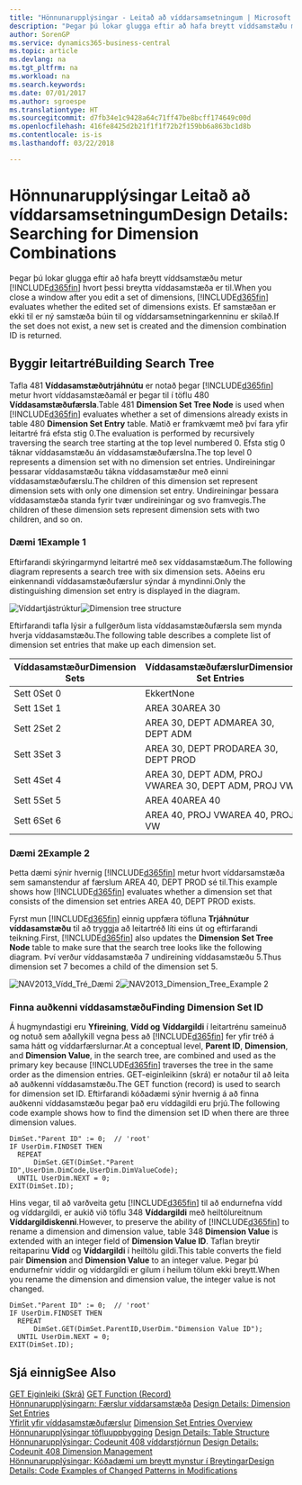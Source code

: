 ```yaml
---
title: "Hönnunarupplýsingar - Leitað að víddarsamsetningum | Microsoft Docs"
description: "Þegar þú lokar glugga eftir að hafa breytt víddsamstæðu metur Business Central hvort þessi breytta víddasamstæða er til. Ef samstæðan er ekki til er ný samstæða búin til og víddarsamsetningarkenninu er skilað."
author: SorenGP
ms.service: dynamics365-business-central
ms.topic: article
ms.devlang: na
ms.tgt_pltfrm: na
ms.workload: na
ms.search.keywords: 
ms.date: 07/01/2017
ms.author: sgroespe
ms.translationtype: HT
ms.sourcegitcommit: d7fb34e1c9428a64c71ff47be8bcff174649c00d
ms.openlocfilehash: 416fe8425d2b21f1f1f72b2f159bb6a863bc1d8b
ms.contentlocale: is-is
ms.lasthandoff: 03/22/2018

---
```

# <a name="design-details-searching-for-dimension-combinations"></a><span data-ttu-id="86ff4-104">Hönnunarupplýsingar Leitað að víddarsamsetningum</span><span class="sxs-lookup"><span data-stu-id="86ff4-104">Design Details: Searching for Dimension Combinations</span></span>
<span data-ttu-id="86ff4-105">Þegar þú lokar glugga eftir að hafa breytt víddsamstæðu metur [!INCLUDE[d365fin](includes/d365fin_md.md)] hvort þessi breytta víddasamstæða er til.</span><span class="sxs-lookup"><span data-stu-id="86ff4-105">When you close a window after you edit a set of dimensions, [!INCLUDE[d365fin](includes/d365fin_md.md)] evaluates whether the edited set of dimensions exists.</span></span> <span data-ttu-id="86ff4-106">Ef samstæðan er ekki til er ný samstæða búin til og víddarsamsetningarkenninu er skilað.</span><span class="sxs-lookup"><span data-stu-id="86ff4-106">If the set does not exist, a new set is created and the dimension combination ID is returned.</span></span>  

## <a name="building-search-tree"></a><span data-ttu-id="86ff4-107">Byggir leitartré</span><span class="sxs-lookup"><span data-stu-id="86ff4-107">Building Search Tree</span></span>  
 <span data-ttu-id="86ff4-108">Tafla 481 **Víddasamstæðutrjáhnútu** er notað þegar [!INCLUDE[d365fin](includes/d365fin_md.md)] metur hvort víddasamstæðamál er þegar til í töflu 480 **Víddasamstæðufærsla**.</span><span class="sxs-lookup"><span data-stu-id="86ff4-108">Table 481 **Dimension Set Tree Node** is used when [!INCLUDE[d365fin](includes/d365fin_md.md)] evaluates whether a set of dimensions already exists in table 480 **Dimension Set Entry** table.</span></span> <span data-ttu-id="86ff4-109">Matið er framkvæmt með því fara yfir leitartré frá efsta stig 0.</span><span class="sxs-lookup"><span data-stu-id="86ff4-109">The evaluation is performed by recursively traversing the search tree starting at the top level numbered 0.</span></span> <span data-ttu-id="86ff4-110">Efsta stig 0 táknar víddasamstæðu án víddasamstæðufærslna.</span><span class="sxs-lookup"><span data-stu-id="86ff4-110">The top level 0 represents a dimension set with no dimension set entries.</span></span> <span data-ttu-id="86ff4-111">Undireiningar þessarar víddasamstæðu tákna víddasamstæður með einni víddasamstæðufærslu.</span><span class="sxs-lookup"><span data-stu-id="86ff4-111">The children of this dimension set represent dimension sets with only one dimension set entry.</span></span> <span data-ttu-id="86ff4-112">Undireiningar þessara víddasamstæða standa fyrir tvær undireiningar og svo framvegis.</span><span class="sxs-lookup"><span data-stu-id="86ff4-112">The children of these dimension sets represent dimension sets with two children, and so on.</span></span>  

### <a name="example-1"></a><span data-ttu-id="86ff4-113">Dæmi 1</span><span class="sxs-lookup"><span data-stu-id="86ff4-113">Example 1</span></span>  
 <span data-ttu-id="86ff4-114">Eftirfarandi skýringarmynd leitartré með sex víddasamstæðum.</span><span class="sxs-lookup"><span data-stu-id="86ff4-114">The following diagram represents a search tree with six dimension sets.</span></span> <span data-ttu-id="86ff4-115">Aðeins eru einkennandi víddasamstæðufærslur sýndar á myndinni.</span><span class="sxs-lookup"><span data-stu-id="86ff4-115">Only the distinguishing dimension set entry is displayed in the diagram.</span></span>  

 <span data-ttu-id="86ff4-116">![Víddartjástrúktur](media/nav2013_dimension_tree.png "NAV2013_Vídd_Tré")</span><span class="sxs-lookup"><span data-stu-id="86ff4-116">![Dimension tree structure](media/nav2013_dimension_tree.png "NAV2013_Dimension_Tree")</span></span>  

 <span data-ttu-id="86ff4-117">Eftirfarandi tafla lýsir a fullgerðum lista víddasamstæðufærsla sem mynda hverja víddasamstæðu.</span><span class="sxs-lookup"><span data-stu-id="86ff4-117">The following table describes a complete list of dimension set entries that make up each dimension set.</span></span>  

|<span data-ttu-id="86ff4-118">Víddasamstæður</span><span class="sxs-lookup"><span data-stu-id="86ff4-118">Dimension Sets</span></span>|<span data-ttu-id="86ff4-119">Víddasamstæðufærslur</span><span class="sxs-lookup"><span data-stu-id="86ff4-119">Dimension Set Entries</span></span>|  
|--------------------|---------------------------|  
|<span data-ttu-id="86ff4-120">Sett 0</span><span class="sxs-lookup"><span data-stu-id="86ff4-120">Set 0</span></span>|<span data-ttu-id="86ff4-121">Ekkert</span><span class="sxs-lookup"><span data-stu-id="86ff4-121">None</span></span>|  
|<span data-ttu-id="86ff4-122">Sett 1</span><span class="sxs-lookup"><span data-stu-id="86ff4-122">Set 1</span></span>|<span data-ttu-id="86ff4-123">AREA 30</span><span class="sxs-lookup"><span data-stu-id="86ff4-123">AREA 30</span></span>|  
|<span data-ttu-id="86ff4-124">Sett 2</span><span class="sxs-lookup"><span data-stu-id="86ff4-124">Set 2</span></span>|<span data-ttu-id="86ff4-125">AREA 30, DEPT ADM</span><span class="sxs-lookup"><span data-stu-id="86ff4-125">AREA 30, DEPT ADM</span></span>|  
|<span data-ttu-id="86ff4-126">Sett 3</span><span class="sxs-lookup"><span data-stu-id="86ff4-126">Set 3</span></span>|<span data-ttu-id="86ff4-127">AREA 30, DEPT PROD</span><span class="sxs-lookup"><span data-stu-id="86ff4-127">AREA 30, DEPT PROD</span></span>|  
|<span data-ttu-id="86ff4-128">Sett 4</span><span class="sxs-lookup"><span data-stu-id="86ff4-128">Set 4</span></span>|<span data-ttu-id="86ff4-129">AREA 30, DEPT ADM, PROJ VW</span><span class="sxs-lookup"><span data-stu-id="86ff4-129">AREA 30, DEPT ADM, PROJ VW</span></span>|  
|<span data-ttu-id="86ff4-130">Sett 5</span><span class="sxs-lookup"><span data-stu-id="86ff4-130">Set 5</span></span>|<span data-ttu-id="86ff4-131">AREA 40</span><span class="sxs-lookup"><span data-stu-id="86ff4-131">AREA 40</span></span>|  
|<span data-ttu-id="86ff4-132">Sett 6</span><span class="sxs-lookup"><span data-stu-id="86ff4-132">Set 6</span></span>|<span data-ttu-id="86ff4-133">AREA 40, PROJ VW</span><span class="sxs-lookup"><span data-stu-id="86ff4-133">AREA 40, PROJ VW</span></span>|  

### <a name="example-2"></a><span data-ttu-id="86ff4-134">Dæmi 2</span><span class="sxs-lookup"><span data-stu-id="86ff4-134">Example 2</span></span>  
 <span data-ttu-id="86ff4-135">Þetta dæmi sýnir hvernig [!INCLUDE[d365fin](includes/d365fin_md.md)] metur hvort víddarsamstæða sem samanstendur af færslum AREA 40, DEPT PROD sé til.</span><span class="sxs-lookup"><span data-stu-id="86ff4-135">This example shows how [!INCLUDE[d365fin](includes/d365fin_md.md)] evaluates whether a dimension set that consists of the dimension set entries AREA 40, DEPT PROD exists.</span></span>  

 <span data-ttu-id="86ff4-136">Fyrst mun [!INCLUDE[d365fin](includes/d365fin_md.md)] einnig uppfæra töfluna **Trjáhnútur víddasamstæðu** til að tryggja að leitartréð líti eins út og eftirfarandi teikning.</span><span class="sxs-lookup"><span data-stu-id="86ff4-136">First, [!INCLUDE[d365fin](includes/d365fin_md.md)] also updates the **Dimension Set Tree Node** table to make sure that the search tree looks like the following diagram.</span></span> <span data-ttu-id="86ff4-137">Því verður víddasamstæða 7 undireining víddasamstæðu 5.</span><span class="sxs-lookup"><span data-stu-id="86ff4-137">Thus dimension set 7 becomes a child of the dimension set 5.</span></span>  

 <span data-ttu-id="86ff4-138">![NAV2013&#95;Vídd&#95;Tré&#95;Dæmi 2](media/nav2013_dimension_tree_example2.png "NAV2013_Vídd_Tré_Dæmi2")</span><span class="sxs-lookup"><span data-stu-id="86ff4-138">![NAV2013&#95;Dimension&#95;Tree&#95;Example 2](media/nav2013_dimension_tree_example2.png "NAV2013_Dimension_Tree_Example2")</span></span>  

### <a name="finding-dimension-set-id"></a><span data-ttu-id="86ff4-139">Finna auðkenni víddasamstæðu</span><span class="sxs-lookup"><span data-stu-id="86ff4-139">Finding Dimension Set ID</span></span>  
 <span data-ttu-id="86ff4-140">Á hugmyndastigi eru **Yfireining**, **Vídd og** **Víddargildi** í leitartrénu sameinuð og notuð sem aðallykill vegna þess að [!INCLUDE[d365fin](includes/d365fin_md.md)] fer yfir tréð á sama hátt og víddarfærslurnar.</span><span class="sxs-lookup"><span data-stu-id="86ff4-140">At a conceptual level, **Parent ID**, **Dimension**, and **Dimension Value**, in the search tree, are combined and used as the primary key because [!INCLUDE[d365fin](includes/d365fin_md.md)] traverses the tree in the same order as the dimension entries.</span></span> <span data-ttu-id="86ff4-141">GET-eiginleikinn (skrá) er notaður til að leita að auðkenni víddasamstæðu.</span><span class="sxs-lookup"><span data-stu-id="86ff4-141">The GET function (record) is used to search for dimension set ID.</span></span> <span data-ttu-id="86ff4-142">Eftirfarandi kóðadæmi sýnir hvernig á að finna auðkenni víddasamstæðu þegar það eru víddagildi eru þrjú.</span><span class="sxs-lookup"><span data-stu-id="86ff4-142">The following code example shows how to find the dimension set ID when there are three dimension values.</span></span>  

```  
DimSet."Parent ID" := 0;  // 'root'  
IF UserDim.FINDSET THEN  
  REPEAT  
      DimSet.GET(DimSet."Parent ID",UserDim.DimCode,UserDim.DimValueCode);  
  UNTIL UserDim.NEXT = 0;  
EXIT(DimSet.ID);  

```  

 <span data-ttu-id="86ff4-143">Hins vegar, til að varðveita getu [!INCLUDE[d365fin](includes/d365fin_md.md)] til að endurnefna vídd og víddargildi, er aukið við töflu 348 **Víddargildi** með heiltölureitnum **Víddargildiskenni**.</span><span class="sxs-lookup"><span data-stu-id="86ff4-143">However, to preserve the ability of [!INCLUDE[d365fin](includes/d365fin_md.md)] to rename a dimension and dimension value, table 348 **Dimension Value** is extended with an integer field of **Dimension Value ID**.</span></span> <span data-ttu-id="86ff4-144">Taflan breytir reitaparinu **Vídd** og **Víddargildi** í heiltölu gildi.</span><span class="sxs-lookup"><span data-stu-id="86ff4-144">This table converts the field pair **Dimension** and **Dimension Value** to an integer value.</span></span> <span data-ttu-id="86ff4-145">Þegar þú endurnefnir víddir og víddargildi er gilum í heilum tölum ekki breytt.</span><span class="sxs-lookup"><span data-stu-id="86ff4-145">When you rename the dimension and dimension value, the integer value is not changed.</span></span>  

```  
DimSet."Parent ID" := 0;  // 'root'  
IF UserDim.FINDSET THEN  
  REPEAT  
      DimSet.GET(DimSet.ParentID,UserDim."Dimension Value ID");  
  UNTIL UserDim.NEXT = 0;  
EXIT(DimSet.ID);  

```  

## <a name="see-also"></a><span data-ttu-id="86ff4-146">Sjá einnig</span><span class="sxs-lookup"><span data-stu-id="86ff4-146">See Also</span></span>  
 <span data-ttu-id="86ff4-147">[GET Eiginleiki (Skrá)](/dynamics-nav/GET-Function--Record-)  </span><span class="sxs-lookup"><span data-stu-id="86ff4-147">[GET Function (Record)](/dynamics-nav/GET-Function--Record-)  </span></span>  
 <span data-ttu-id="86ff4-148">[Hönnunarupplýsingarn: Færslur víddarsamstæða](design-details-dimension-set-entries.md) </span><span class="sxs-lookup"><span data-stu-id="86ff4-148">[Design Details: Dimension Set Entries](design-details-dimension-set-entries.md) </span></span>  
 <span data-ttu-id="86ff4-149">[Yfirlit yfir víddasamstæðufærslur](design-details-dimension-set-entries-overview.md) </span><span class="sxs-lookup"><span data-stu-id="86ff4-149">[Dimension Set Entries Overview](design-details-dimension-set-entries-overview.md) </span></span>  
 <span data-ttu-id="86ff4-150">[Hönnunarupplýsingar töfluuppbygging](design-details-table-structure.md) </span><span class="sxs-lookup"><span data-stu-id="86ff4-150">[Design Details: Table Structure](design-details-table-structure.md) </span></span>  
 <span data-ttu-id="86ff4-151">[Hönnunarupplýsingar: Codeunit 408 víddarstjórnun](design-details-codeunit-408-dimension-management.md) </span><span class="sxs-lookup"><span data-stu-id="86ff4-151">[Design Details: Codeunit 408 Dimension Management](design-details-codeunit-408-dimension-management.md) </span></span>  
 [<span data-ttu-id="86ff4-152">Hönnunarupplýsingar: Kóðadæmi um breytt mynstur í Breytingar</span><span class="sxs-lookup"><span data-stu-id="86ff4-152">Design Details: Code Examples of Changed Patterns in Modifications</span></span>](design-details-code-examples-of-changed-patterns-in-modifications.md)

